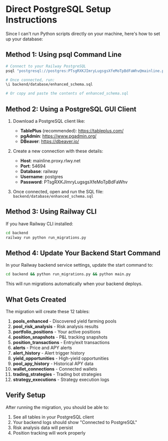 # Direct PostgreSQL Setup Instructions

Since I can't run Python scripts directly on your machine, here's how to set up your database:

## Method 1: Using psql Command Line

```bash
# Connect to your Railway PostgreSQL
psql "postgresql://postgres:PTsgRXKJImryLugsgsXfeMoTpBdFaWhv@mainline.proxy.rlwy.net:54694/railway"

# Once connected, run:
\i backend/database/enhanced_schema.sql

# Or copy and paste the contents of enhanced_schema.sql
```

## Method 2: Using a PostgreSQL GUI Client

1. Download a PostgreSQL client like:
   - **TablePlus** (recommended): https://tableplus.com/
   - **pgAdmin**: https://www.pgadmin.org/
   - **DBeaver**: https://dbeaver.io/

2. Create a new connection with these details:
   - **Host**: mainline.proxy.rlwy.net
   - **Port**: 54694
   - **Database**: railway
   - **Username**: postgres
   - **Password**: PTsgRXKJImryLugsgsXfeMoTpBdFaWhv

3. Once connected, open and run the SQL file:
   `backend/database/enhanced_schema.sql`

## Method 3: Using Railway CLI

If you have Railway CLI installed:

```bash
cd backend
railway run python run_migrations.py
```

## Method 4: Update Your Backend Start Command

In your Railway backend service settings, update the start command to:

```bash
cd backend && python run_migrations.py && python main.py
```

This will run migrations automatically when your backend deploys.

## What Gets Created

The migration will create these 12 tables:

1. **pools_enhanced** - Discovered yield farming pools
2. **pool_risk_analysis** - Risk analysis results
3. **portfolio_positions** - Your active positions
4. **position_snapshots** - P&L tracking snapshots
5. **position_transactions** - Entry/exit transactions
6. **alerts** - Price and APY alerts
7. **alert_history** - Alert trigger history
8. **yield_opportunities** - High-yield opportunities
9. **pool_apy_history** - Historical APY data
10. **wallet_connections** - Connected wallets
11. **trading_strategies** - Trading bot strategies
12. **strategy_executions** - Strategy execution logs

## Verify Setup

After running the migration, you should be able to:
1. See all tables in your PostgreSQL client
2. Your backend logs should show "Connected to PostgreSQL"
3. Risk analysis data will persist
4. Position tracking will work properly